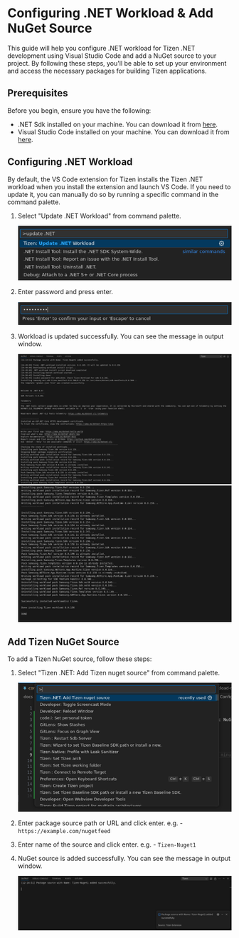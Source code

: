 # Configuring .NET Workload & Add NuGet Source

This guide will help you configure .NET workload for Tizen .NET development using Visual Studio Code and add a NuGet source to your project. By following these steps, you'll be able to set up your environment and access the necessary packages for building Tizen applications.

## Prerequisites

Before you begin, ensure you have the following:
- .NET Sdk installed on your machine. You can download it from [here](https://dotnet.microsoft.com/download/dotnet).
- Visual Studio Code installed on your machine. You can download it from [here](https://code.visualstudio.com/).

## Configuring .NET Workload

By default, the VS Code extension for Tizen installs the Tizen .NET workload when you install the extension and launch VS Code. If you need to update it, you can manually do so by running a specific command in the command palette.

1. Select "Update .NET Workload" from command palette.

    ![Update Dotnet Workload](media/update-dotnet.png)

2. Enter password and press enter.

    ![Enter Password](media/workload-pass.png)

3. Workload is updated successfully. You can see the message in output window.

    ![Workload Updated Successfully](media/workload-update-1.png)
    ![Workload Updated Succsessfully](media/workload-update-2.png)


## Add Tizen NuGet Source

To add a Tizen NuGet source, follow these steps:

1. Select "Tizen .NET: Add Tizen nuget source" from command palette.

    ![Add Tizen NuGet Source](media/add-nuget.png)

2. Enter package source path or URL and click enter.
    e.g. - `https://example.com/nugetfeed`

3. Enter name of the source and click enter.
    e.g. - `Tizen-Nuget1`

4. NuGet source is added successfully. You can see the message in output window.

    ![NuGet Added Successfully](media/nuget-2.png)